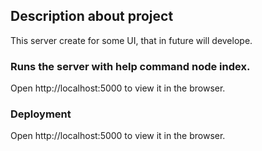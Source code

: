 ﻿## Description about project
This server create for some UI, that in future will develope.


### Runs the server with help command node index.
Open http://localhost:5000 to view it in the browser.

### Deployment
Open http://localhost:5000 to view it in the browser.